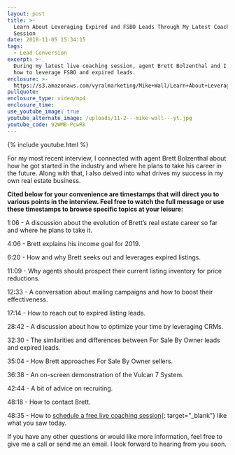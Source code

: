 ```yaml
---
layout: post
title: >-
  Learn About Leveraging Expired and FSBO Leads Through My Latest Coaching
  Session
date: 2018-11-05 15:34:15
tags:
  - Lead Conversion
excerpt: >-
  During my latest live coaching session, agent Brett Bolzenthal and I discussed
  how to leverage FSBO and expired leads.
enclosure: >-
  https://s3.amazonaws.com/vyralmarketing/Mike+Wall/Learn+About+Leveraging+Expired+and+FSBO+Leads+Through+My+Latest+Coaching+Session.mp4
pullquote:
enclosure_type: video/mp4
enclosure_time:
use_youtube_image: true
youtube_alternate_image: /uploads/11-2---mike-wall---yt.jpg
youtube_code: 92WMB-PcwRk
---
```


{% include youtube.html %}

For my most recent interview, I connected with agent Brett Bolzenthal about how he got started in the industry and where he plans to take his career in the future. Along with that, I also delved into what drives my success in my own real estate business.

**Cited below for your convenience are timestamps that will direct you to various points in the interview. Feel free to watch the full message or use these timestamps to browse specific topics at your leisure:**

1:06 - A discussion about the evolution of Brett’s real estate career so far and where he plans to take it.

4:06 - Brett explains his income goal for 2019.

6:20 - How and why Brett seeks out and leverages expired listings.

11:09 - Why agents should prospect their current listing inventory for price reductions.

12:33 - A conversation about mailing campaigns and how to boost their effectiveness.

17:14 - How to reach out to expired listing leads.

28:42 - A discussion about how to optimize your time by leveraging CRMs.

32:30 - The similarities and differences between For Sale By Owner leads and expired leads.

35:04 - How Brett approaches For Sale By Owner sellers.

36:38 - An on-screen demonstration of the Vulcan 7 System.

42:44 - A bit of advice on recruiting.

48:18 - How to contact Brett.

48:35 - How to [schedule a free live coaching session](https://calendly.com/mike-77/live-real-estate-coaching/11-05-2018){: target="_blank"} like what you saw today.

If you have any other questions or would like more information, feel free to give me a call or send me an email. I look forward to hearing from you soon.